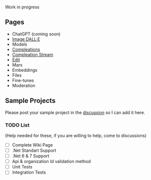 Work in progress

##  Pages 

* ChatGPT (coming soon)  
* [Image DALL·E](https://github.com/betalgo/openai/wiki/Dall-E)  
* Models  
* [Compleations](https://github.com/betalgo/openai/wiki/Completion-Samples)  
* [Compleation Stream](https://github.com/betalgo/openai/wiki/Compleations-Stream-Sample)
* [Edit](https://github.com/betalgo/openai/wiki/Edit-Endpoint)  
* Mars  
* Embeddings  
* Files  
* Fine-tunes  
* Moderation  

## Sample Projects
Please post your sample project in the [discussion](https://github.com/betalgo/openai/discussions) so I can add it here.

### TODO List 
(Help needed for these, if you are willing to help, come to discussions)
- [ ] Complete Wiki Page
- [ ] .Net Standart Support
- [ ] .Net 6 & 7 Support
- [ ] Api & organization Id validation method
- [ ] Unit Tests
- [ ] Integration Tests